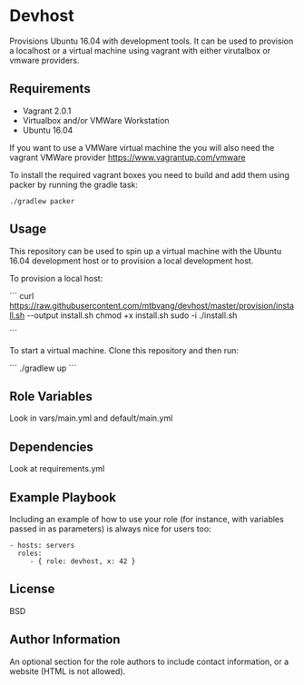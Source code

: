 Devhost
=======

Provisions Ubuntu 16.04 with development tools. It can be used to provision a localhost or a virtual machine using vagrant with either virutalbox or vmware providers. 

Requirements
------------

- Vagrant 2.0.1
- Virtualbox and/or VMWare Workstation
- Ubuntu 16.04

If you want to use a VMWare virtual machine the you will also need the vagrant VMWare provider https://www.vagrantup.com/vmware

To install the required vagrant boxes you need to build and add them using packer by running the gradle task:

```
./gradlew packer
```

Usage
-----

This repository can be used to spin up a virtual machine with the Ubuntu 16.04 development host or to provision a local development host.

To provision a local host:

´´´
curl https://raw.githubusercontent.com/mtbvang/devhost/master/provision/install.sh --output install.sh
chmod +x install.sh
sudo -i
./install.sh

´´´

To start a virtual machine. Clone this repository and then run:

´´´
./gradlew up
´´´

Role Variables
--------------

Look in vars/main.yml and default/main.yml

Dependencies
------------

Look at requirements.yml

Example Playbook
----------------

Including an example of how to use your role (for instance, with variables passed in as parameters) is always nice for users too:

    - hosts: servers
      roles:
         - { role: devhost, x: 42 }

License
-------

BSD

Author Information
------------------

An optional section for the role authors to include contact information, or a website (HTML is not allowed).
